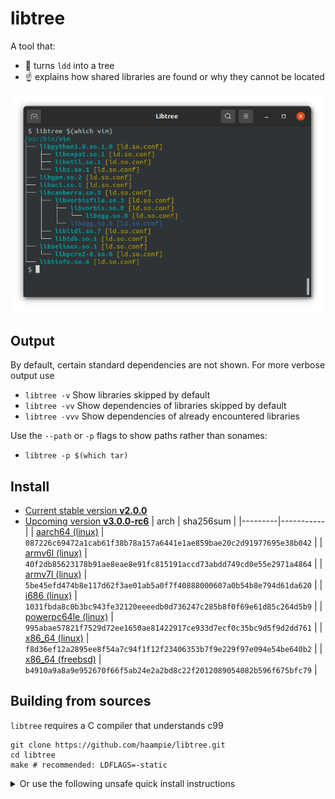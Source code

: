 # libtree

A tool that:
- :deciduous_tree: turns `ldd` into a tree
- :point_up: explains how shared libraries are found or why they cannot be located

![Screenshot of libtree](doc/screenshot.png)


## Output

By default, certain standard dependencies are not shown. For more verbose output use

-  `libtree -v`             Show libraries skipped by default
-  `libtree -vv`            Show dependencies of libraries skipped by default
-  `libtree -vvv`           Show dependencies of already encountered libraries

Use the `--path` or `-p` flags to show paths rather than sonames:

- `libtree -p $(which tar)`


## Install

- [Current stable version **v2.0.0**](https://github.com/haampie/libtree/releases/tag/v2.0.0)
- [Upcoming version **v3.0.0-rc6**](https://github.com/haampie/libtree/releases/tag/v3.0.0-rc6)
  | arch    | sha256sum |
  |---------|-----------|
  | [aarch64 (linux)](https://github.com/haampie/libtree/releases/download/v3.0.0-rc7/libtree_aarch64) | `087226c69472a1cab61f38b78a157a6441e1ae859bae20c2d91977695e38b042` |
  | [armv6l (linux)](https://github.com/haampie/libtree/releases/download/v3.0.0-rc7/libtree_armv6l) | `40f2db85623178b91ae8eae8e91fc815191accd73abdd749cd0e55e2971a4864` |
  | [armv7l (linux)](https://github.com/haampie/libtree/releases/download/v3.0.0-rc7/libtree_armv7l) | `5be45efd474b8e117d62f3ae01ab5a0f7f40888000607a0b54b8e794d61da620` |
  | [i686 (linux)](https://github.com/haampie/libtree/releases/download/v3.0.0-rc7/libtree_i686) | `1031fbda8c0b3bc943fe32120eeeedb0d736247c285b8f0f69e61d85c264d5b9` |
  | [powerpc64le (linux)](https://github.com/haampie/libtree/releases/download/v3.0.0-rc7/libtree_powerpc64le) | `995abae57821f7529d72ee1650ae81422917ce933d7ecf0c35bc9d5f9d2dd761` | 
  | [x86_64 (linux)](https://github.com/haampie/libtree/releases/download/v3.0.0-rc7/libtree_x86_64) | `f8d36ef12a2895ee8f54a7c94f1f12f23406353b7f9e229f97e094e54be640b2` | 
  | [x86_64 (freebsd)](https://github.com/haampie/libtree/releases/download/v3.0.0-rc7/libtree_x86_64-freebsd) | `b4910a9a8a9e952670f66f5ab24e2a2bd8c22f2012089054082b596f675bfc79` | 

## Building from sources

`libtree` requires a C compiler that understands c99

```
git clone https://github.com/haampie/libtree.git
cd libtree
make # recommended: LDFLAGS=-static
```

<details>
<summary>Or use the following unsafe quick install instructions</summary>

```
curl -Lfs https://raw.githubusercontent.com/haampie/libtree-in-c/master/libtree.c | ${CC:-cc} -o libtree -x c - -std=c99 -D_FILE_OFFSET_BITS=64
```
</details>
